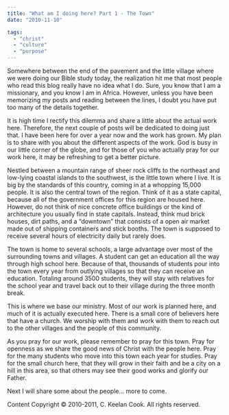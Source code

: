 ```yaml
---
title: "What am I doing here? Part 1 - The Town"
date: "2010-11-10"

tags: 
  - "christ"
  - "culture"
  - "purpose"
---
```


Somewhere between the end of the pavement and the little village where we were doing our Bible study today, the realization hit me that most people who read this blog really have no idea what I do. Sure, you know that I am a missionary, and you know I am in Africa. However, unless you have been memorizing my posts and reading between the lines, I doubt you have put too many of the details together.

It is high time I rectify this dilemma and share a little about the actual work here. Therefore, the next couple of posts will be dedicated to doing just that. I have been here for over a year now and the work has grown. My plan is to share with you about the different aspects of the work. God is busy in our little corner of the globe, and for those of you who actually pray for our work here, it may be refreshing to get a better picture.

Nestled between a mountain range of sheer rock cliffs to the northeast and low-lying coastal islands to the southwest, is the little town where I live. It is big by the standards of this country, coming in at a whopping 15,000 people. It is also the central town of the region. Think of it as a state capital, because all of the government offices for this region are housed here. However, do not think of nice concrete office buildings or the kind of architecture you usually find in state capitals. Instead, think mud brick houses, dirt paths, and a “downtown” that consists of a open air market made out of shipping containers and stick booths. The town is supposed to receive several hours of electricity daily but rarely does.

The town is home to several schools, a large advantage over most of the surrounding towns and villages. A student can get an education all the way through high school here. Because of that, thousands of students pour into the town every year from outlying villages so that they can receive an education. Totaling around 3500 students, they will stay with relatives for the school year and travel back out to their village during the three month break.

This is where we base our ministry. Most of our work is planned here, and much of it is actually executed here. There is a small core of believers here that have a church. We worship with them and work with them to reach out to the other villages and the people of this community.

As you pray for our work, please remember to pray for this town. Pray for openness as we share the good news of Christ with the people here. Pray for the many students who move into this town each year for studies. Pray for the small church here, that they will grow in their faith and be a city on a hill in this area, so that others may see their good works and glorify our Father.

Next I will share some about the people... more to come.

Content Copyright © 2010-2011, C. Keelan Cook. All rights reserved.
